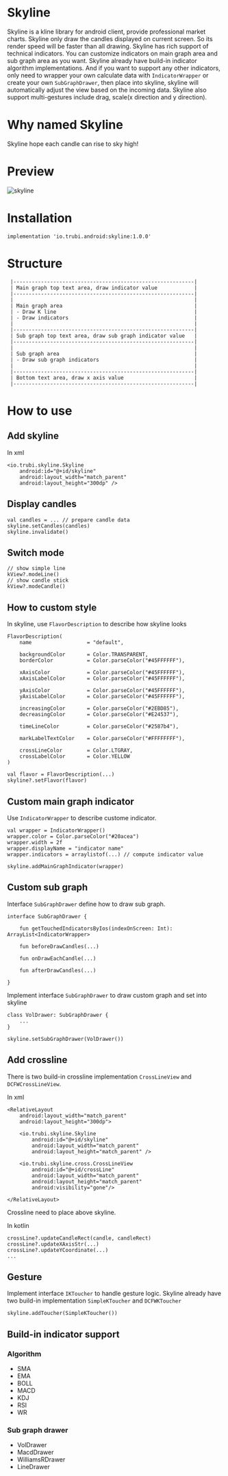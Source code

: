 # Skyline
Skyline is a kline library for android client, provide professional market charts. Skyline only draw the candles displayed on current screen. So its render speed will be faster than all drawing. Skyline has rich support of technical indicators. You can customize indicators on main graph area and sub graph area as you want. Skyline already have build-in indicator algorithm implementations. And if you want to support any other indicators, only need to wrapper your own calculate data with ```IndicatorWrapper``` or create your own ```SubGraphDrawer```, then place into skyline, skyline will automatically adjust the view based on the incoming data. Skyline also support multi-gestures include drag, scale(x direction and y direction).

# Why named Skyline
Skyline hope each candle can rise to sky high!

# Preview
![skyline](/images/skyline-example.gif)

# Installation
```
implementation 'io.trubi.android:skyline:1.0.0'
```

# Structure
```
 |-----------------------------------------------------------|
 | Main graph top text area, draw indicator value            |
 |-----------------------------------------------------------|
 |                                                           |
 | Main graph area                                           |
 | - Draw K line                                             |
 | - Draw indicators                                         |           
 |                                                           |
 |-----------------------------------------------------------|
 | Sub graph top text area, draw sub graph indicator value   |
 |-----------------------------------------------------------|
 |                                                           |
 | Sub graph area                                            |
 | - Draw sub graph indicators                               |
 |                                                           |
 |-----------------------------------------------------------|
 | Bottom text area, draw x axis value                       |
 |-----------------------------------------------------------|
 ```

# How to use

## Add skyline
In xml
```
<io.trubi.skyline.Skyline
    android:id="@+id/skyline"
    android:layout_width="match_parent"
    android:layout_height="300dp" />
```

## Display candles 
```
val candles = ... // prepare candle data
skyline.setCandles(candles)
skyline.invalidate()
```

## Switch mode
```
// show simple line
kView?.modeLine()
// show candle stick
kView?.modeCandle()
```

## How to custom style
In skyline, use ```FlavorDescription``` to describe how skyline looks

```
FlavorDescription(
    name                  = "default",

    backgroundColor       = Color.TRANSPARENT,
    borderColor           = Color.parseColor("#45FFFFFF"),

    xAxisColor            = Color.parseColor("#45FFFFFF"),
    xAxisLabelColor       = Color.parseColor("#45FFFFFF"),

    yAxisColor            = Color.parseColor("#45FFFFFF"),
    yAxisLabelColor       = Color.parseColor("#45FFFFFF"),

    increasingColor       = Color.parseColor("#2EBD85"),
    decreasingColor       = Color.parseColor("#E24537"),

    timeLineColor         = Color.parseColor("#2587b4"),

    markLabelTextColor    = Color.parseColor("#FFFFFFFF"),

    crossLineColor        = Color.LTGRAY,
    crossLabelColor       = Color.YELLOW
)
```
```
val flavor = FlavorDescription(...)
skyline?.setFlavor(flavor)
```

## Custom main graph indicator
Use ```IndicatorWrapper``` to describe custome indicator.
```
val wrapper = IndicatorWrapper()
wrapper.color = Color.parseColor("#20acea")
wrapper.width = 2f
wrapper.displayName = "indicator name"
wrapper.indicators = arraylistof(...) // compute indicator value

skyline.addMainGraphIndicator(wrapper)
```

## Custom sub graph
Interface ```SubGraphDrawer``` define how to draw sub graph.
```
interface SubGraphDrawer {

    fun getTouchedIndicatorsByIos(indexOnScreen: Int): ArrayList<IndicatorWrapper>

    fun beforeDrawCandles(...)

    fun onDrawEachCandle(...)

    fun afterDrawCandles(...)

}
```
Implement interface ```SubGraphDrawer``` to draw custom graph and set into skyline
```
class VolDrawer: SubGraphDrawer {
    ...
}

skyline.setSubGraphDrawer(VolDrawer())
```

## Add crossline
There is two build-in crossline implementation ```CrossLineView``` and ```DCFWCrossLineView```.

In xml
```
<RelativeLayout
    android:layout_width="match_parent"
    android:layout_height="300dp">

    <io.trubi.skyline.Skyline
        android:id="@+id/skyline"
        android:layout_width="match_parent"
        android:layout_height="match_parent" />

    <io.trubi.skyline.cross.CrossLineView
        android:id="@+id/crossLine"
        android:layout_width="match_parent"
        android:layout_height="match_parent"
        android:visibility="gone"/>

</RelativeLayout>
```

Crossline need to place above skyline.

In kotlin
```
crossLine?.updateCandleRect(candle, candleRect)
crossLine?.updateXAxisStr(...)
crossLine?.updateYCoordinate(...)
...
```

## Gesture
Implement interface ```IKToucher``` to handle gesture logic. Skyline already have two build-in implementation ```SimpleKToucher``` and ```DCFWKToucher```
```
skyline.addToucher(SimpleKToucher())
```

## Build-in indicator support
### Algorithm
- SMA
- EMA
- BOLL
- MACD
- KDJ
- RSI
- WR

### Sub graph drawer
- VolDrawer
- MacdDrawer
- WilliamsRDrawer
- LineDrawer